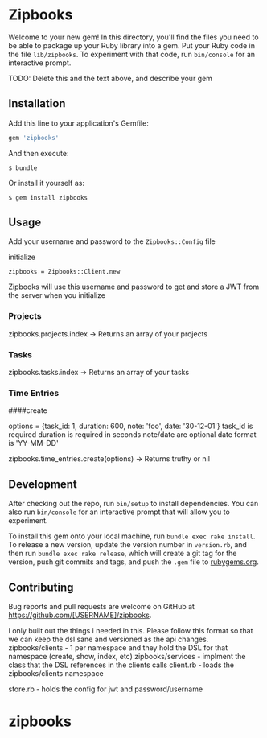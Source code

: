 # Zipbooks

Welcome to your new gem! In this directory, you'll find the files you need to be able to package up your Ruby library into a gem. Put your Ruby code in the file `lib/zipbooks`. To experiment with that code, run `bin/console` for an interactive prompt.

TODO: Delete this and the text above, and describe your gem

## Installation

Add this line to your application's Gemfile:

```ruby
gem 'zipbooks'
```

And then execute:

    $ bundle

Or install it yourself as:

    $ gem install zipbooks

## Usage

Add your username and password to the `Zipbooks::Config` file

initialize

`zipbooks = Zipbooks::Client.new`

Zipbooks will use this username and password to get and store a JWT from the server when you initialize

### Projects
zipbooks.projects.index
 -> Returns an array of your projects
 
### Tasks
zipbooks.tasks.index
 -> Returns an array of your tasks

### Time Entries

####create

options = {task_id: 1, duration: 600, note: 'foo', date: '30-12-01'}
task_id is required
duration is required in seconds
note/date are optional
date format is 'YY-MM-DD'

zipbooks.time_entries.create(options)
 -> Returns truthy or nil 


## Development

After checking out the repo, run `bin/setup` to install dependencies. You can also run `bin/console` for an interactive prompt that will allow you to experiment.

To install this gem onto your local machine, run `bundle exec rake install`. To release a new version, update the version number in `version.rb`, and then run `bundle exec rake release`, which will create a git tag for the version, push git commits and tags, and push the `.gem` file to [rubygems.org](https://rubygems.org).

## Contributing

Bug reports and pull requests are welcome on GitHub at https://github.com/[USERNAME]/zipbooks.

I only built out the things i needed in this.  Please follow this format so that we can keep the dsl sane and versioned as the api changes.
zipbooks/clients - 1 per namespace and they hold the DSL for that namespace (create, show, index, etc)
zipbooks/services - implment the class that the DSL references in the clients calls
client.rb - loads the zipbooks/clients namespace


store.rb - holds the config for jwt and password/username

# zipbooks

